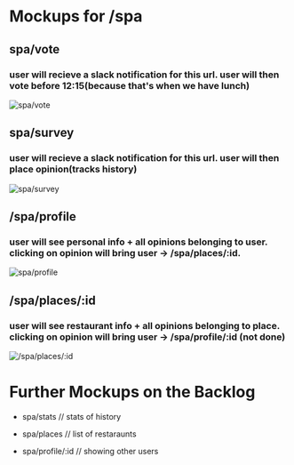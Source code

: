 # Mockups for /spa

## spa/vote

### user will recieve a slack notification for this url. user will then vote before 12:15(because that's when we have lunch)

![spa/vote](https://i.imgur.com/63KM47S.jpg "spa/vote")

## spa/survey

### user will recieve a slack notification for this url. user will then place opinion(tracks history)

![spa/survey](https://i.imgur.com/Lt4YW06.jpg "spa/survey")

## /spa/profile

### user will see personal info + all opinions belonging to user. clicking on opinion will bring user -> /spa/places/:id.

![spa/profile](https://i.imgur.com/s75kW3f.jpg "spa/profile")

## /spa/places/:id

### user will see restaurant info + all opinions belonging to place. clicking on opinion will bring user -> /spa/profile/:id (not done)

![/spa/places/:id](https://i.imgur.com/LWkWzuo.jpg "/spa/places/:id")

# Further Mockups on the Backlog

* spa/stats // stats of history

* spa/places // list of restaraunts

* spa/profile/:id // showing other users


